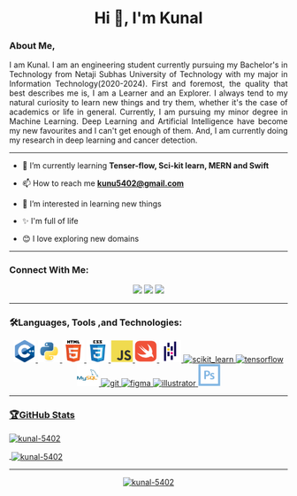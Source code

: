 <h1 align="center">Hi 👋, I'm Kunal</h1>
<h3>About Me,</h3>
<p align="justify">I am Kunal. I am an engineering student currently pursuing my Bachelor's in Technology from Netaji Subhas University of Technology with my major in Information Technology(2020-2024). First and foremost, the quality that best describes me is, I am a Learner and an Explorer. I always tend to my natural curiosity to learn new things and try them, whether it's the case of academics or life in general. Currently, I am pursuing my minor degree in Machine Learning. Deep Learning and Artificial Intelligence have become my new favourites and I can't get enough of them. And, I am currently doing my research in deep learning and cancer detection.</p>
<hr>

- 🌱 I’m currently learning **Tenser-flow, Sci-kit learn, MERN and Swift**

- 📫 How to reach me **kunu5402@gmail.com**
- 👀 I’m interested in learning new things
- ✨ I'm full of life
- 😊 I love exploring new domains

<hr>
<h3 align="left">Connect With Me:</h3>

<p align="center">
<a href="https://www.linkedin.com/in/kunal-kumar-15447120b/"><img src="https://img.shields.io/badge/LinkedIn-0077B5?style=for-the-badge&logo=linkedin&logoColor=white"></a>
<a href="https://leetcode.com/kunal_5402/"><img src="https://img.shields.io/badge/-LeetCode-FFA116?style=for-the-badge&logo=LeetCode&logoColor=black"></a>
<a href="https://auth.geeksforgeeks.org/user/kunalkumry9e/practice"><img src="https://img.shields.io/badge/GeeksforGeeks-ffffff?style=for-the-badge&logo=GeeksforGeeks&logoColor=black"></a>

</p>
<hr>
<h3 align="left">🛠Languages, Tools ,and Technologies:</h3>
<p align="center">
<a href="https://www.w3schools.com/cpp/" target="_blank" rel="noreferrer"> <img src="https://raw.githubusercontent.com/devicons/devicon/master/icons/cplusplus/cplusplus-original.svg" alt="cplusplus" width="40" height="40"/> </a>
<a href="https://www.python.org" target="_blank" rel="noreferrer"> <img src="https://raw.githubusercontent.com/devicons/devicon/master/icons/python/python-original.svg" alt="python" width="40" height="40"/>
<a href="https://www.w3.org/html/" target="_blank" rel="noreferrer"> <img src="https://raw.githubusercontent.com/devicons/devicon/master/icons/html5/html5-original-wordmark.svg" alt="html5" width="40" height="40"/> </a> 
<a href="https://www.w3schools.com/css/" target="_blank" rel="noreferrer"> <img src="https://raw.githubusercontent.com/devicons/devicon/master/icons/css3/css3-original-wordmark.svg" alt="css3" width="40" height="40"/> </a>
<a href="https://developer.mozilla.org/en-US/docs/Web/JavaScript" target="_blank" rel="noreferrer"> <img src="https://raw.githubusercontent.com/devicons/devicon/master/icons/javascript/javascript-original.svg" alt="javascript" width="40" height="40"/> </a>
</a> <a href="https://developer.apple.com/swift/" target="_blank" rel="noreferrer"> <img src="https://raw.githubusercontent.com/devicons/devicon/master/icons/swift/swift-original.svg" alt="swift" width="40" height="40"/> </a>
<a href="https://pandas.pydata.org/" target="_blank" rel="noreferrer"> <img src="https://raw.githubusercontent.com/devicons/devicon/2ae2a900d2f041da66e950e4d48052658d850630/icons/pandas/pandas-original.svg" alt="pandas" width="40" height="40"/> </a>
</a> <a href="https://scikit-learn.org/" target="_blank" rel="noreferrer"> <img src="https://upload.wikimedia.org/wikipedia/commons/0/05/Scikit_learn_logo_small.svg" alt="scikit_learn" width="40" height="40"/>
<a href="https://www.tensorflow.org" target="_blank" rel="noreferrer"> <img src="https://www.vectorlogo.zone/logos/tensorflow/tensorflow-icon.svg" alt="tensorflow" width="40" height="40"/> </a>
</a> <a href="https://www.mysql.com/" target="_blank" rel="noreferrer"> <img src="https://raw.githubusercontent.com/devicons/devicon/master/icons/mysql/mysql-original-wordmark.svg" alt="mysql" width="40" height="40"/> </a>
<a href="https://git-scm.com/" target="_blank" rel="noreferrer"> <img src="https://www.vectorlogo.zone/logos/git-scm/git-scm-icon.svg" alt="git" width="40" height="40"/> </a>
 <a href="https://www.figma.com/" target="_blank" rel="noreferrer"> <img src="https://www.vectorlogo.zone/logos/figma/figma-icon.svg" alt="figma" width="40" height="40"/> </a> 
<a href="https://www.adobe.com/in/products/illustrator.html" target="_blank" rel="noreferrer"> <img src="https://www.vectorlogo.zone/logos/adobe_illustrator/adobe_illustrator-icon.svg" alt="illustrator" width="40" height="40"/> </a> 
<a href="https://www.photoshop.com/en" target="_blank" rel="noreferrer"> <img src="https://raw.githubusercontent.com/devicons/devicon/master/icons/photoshop/photoshop-line.svg" alt="photoshop" width="40" height="40"/> 
</p>

<hr>
<h3>🏆GitHub Stats</h3>

<p><img align="center" src="https://github-readme-streak-stats.herokuapp.com/?user=kunal-5402&theme=merko" alt="kunal-5402" widht="350" height="180"/></p>

<p>&nbsp;<img align="center" src="https://github-readme-stats.vercel.app/api?username=kunal-5402&theme=merko&show_icons=true&locale=en" alt="kunal-5402" widht="350" height="180"/></p> 

<hr>
<!-- <h3>📈GitHub Activity Graph</h3>
[![Ashutosh's github activity graph](https://github-readme-activity-graph.vercel.app/graph?username=Kunal-5402)](https://github.com/ashutosh00710/github-readme-activity-graph) -->
<!-- [![Ashutosh's github activity graph](https://github-readme-activity-graph.vercel.app/graph?username=Kunal-5402&theme=merko)](https://github.com/ashutosh00710/github-readme-activity-graph) -->
<!-- [![Ashutosh's github activity graph](https://github-readme-activity-graph.cyclic.app/graph?username=Kunal-5402&theme=merko)](https://github.com/ashutosh00710/github-readme-activity-graph) -->


<p align="center"> <img src="https://komarev.com/ghpvc/?username=kunal-5402&label=Profile%20views&color=0e75b6&style=flat" alt="kunal-5402" /> </p>
